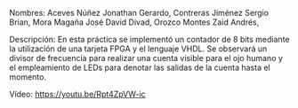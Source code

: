 Nombres: 
Aceves Núñez Jonathan Gerardo,
Contreras Jiménez Sergio Brian,
Mora Magaña José David Divad,
Orozco Montes Zaid Andrés,

Descripción:
En esta práctica se implementó un contador de 8 bits mediante la utilización de una tarjeta FPGA y el lenguaje VHDL. 
Se observará un divisor de frecuencia para realizar una cuenta visible para el ojo humano y el empleamiento de LEDs para
denotar las salidas de la cuenta hasta el momento. 

Vídeo:
https://youtu.be/Rpt4ZpVW-ic
